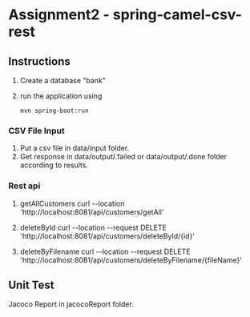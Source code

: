 # Assignment2 - spring-camel-csv-rest

## Instructions

1. Create a database "bank"

2. run the application using
   
       mvn spring-boot:run

### CSV File Input 

1. Put a csv file in data/input folder.
2. Get response in data/output/.failed or data/output/.done folder according to results.


### Rest api
1. getAllCustomers
curl --location 'http://localhost:8081/api/customers/getAll'

2. deleteById
curl --location --request DELETE 'http://localhost:8081/api/customers/deleteById/{id}'

1. deleteByFilename
curl --location --request DELETE 'http://localhost:8081/api/customers/deleteByFilename/{fileName}'

## Unit Test

Jacoco Report in jacocoReport folder.


